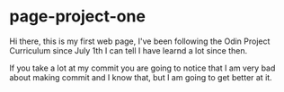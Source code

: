 # page-project-one

Hi there, this is my first web page, I've been following the Odin Project Curriculum since July 1th I can tell I have learnd a lot since then.

If you take a lot at my commit you are going to notice that I am very bad about making commit and I know that, but I am going to get better at it.